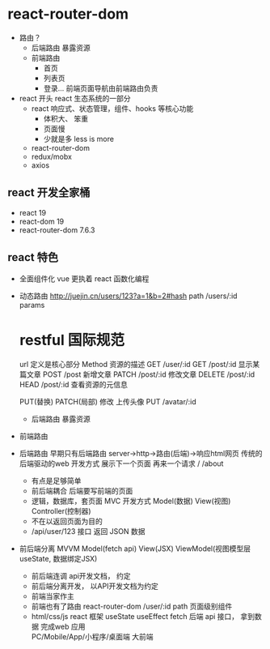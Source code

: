 # react-router-dom

- 路由？
  - 后端路由
    暴露资源
  - 前端路由
    - 首页
    - 列表页
    - 登录...
      前端页面导航由前端路由负责
- react 开头
  react 生态系统的一部分
  - react
    响应式、状态管理，组件、hooks 等核心功能
    - 体积大、 笨重
    - 页面慢
    - 少就是多 less is more
  - react-router-dom
  - redux/mobx
  - axios

## react 开发全家桶

- react 19
- react-dom 19
- react-router-dom 7.6.3

## react 特色
- 全面组件化
  vue 更执着
  react 函数化编程

- 动态路由
  http://juejin.cn/users/123?a=1&b=2#hash
  path /users/:id  params

  # restful 国际规范
  url 定义是核心部分
  Method 资源的描述
  GET  /user/:id 
  GET /post/:id 显示某篇文章
  POST /post 新增文章
  PATCH  /post/:id        修改文章
  DELETE /post/:id 
  HEAD /post/:id  查看资源的元信息

  PUT(替换)  PATCH(局部)  修改
  上传头像 PUT /avatar/:id
  - 后端路由 暴露资源

- 前端路由

- 后端路由
  早期只有后端路由
  server->http->路由(后端)->响应html网页  传统的后端驱动的web 开发方式
  展示下一个页面  再来一个请求
  /
  /about
  - 有点是足够简单
  - 前后端耦合 后端要写前端的页面
  - 逻辑，数据库，套页面 MVC 开发方式 Model(数据) View(视图) Controller(控制器)
  - 不在以返回页面为目的
  - /api/user/123 接口 返回 JSON 数据

- 前后端分离  MVVM Model(fetch api) View(JSX) ViewModel(视图模型层
  useState, 数据绑定JSX)
  - 前后端连调 api开发文档， 约定
  - 前后端分离开发， 以API开发文档为约定
  - 前端当家作主
  - 前端也有了路由 react-router-dom
    /user/:id   path 页面级别组件
  - html/css/js react 框架
    useState
    useEffect
      fetch 后端 api 接口， 拿到数据
      完成web 应用  
      PC/Mobile/App/小程序/桌面端 大前端